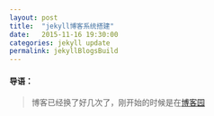 ```yaml
---
layout: post
title:  "jekyll博客系统搭建"
date:   2015-11-16 19:30:00
categories: jekyll update
permalink: jekyllBlogsBuild
---
```


#### 导语：
> 博客已经换了好几次了，刚开始的时候是在[博客园](http://www.cnblogs.com/Ruan/)
